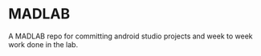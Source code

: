 # MADLAB
A MADLAB repo for committing android studio projects and week to week work done in the lab.
